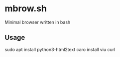 # mbrow.sh
Minimal browser written in bash

## Usage
sudo apt install python3-html2text
caro install viu
curl 
